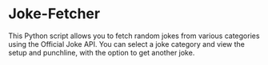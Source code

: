 # Joke-Fetcher
This Python script allows you to fetch random jokes from various categories using the Official Joke API. You can select a joke category and view the setup and punchline, with the option to get another joke.
